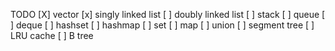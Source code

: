 TODO
[X] vector
[x] singly linked list
[ ] doubly linked list
[ ] stack
[ ] queue
[ ] deque
[ ] hashset
[ ] hashmap
[ ] set
[ ] map
[ ] union
[ ] segment tree
[ ] LRU cache
[ ] B tree